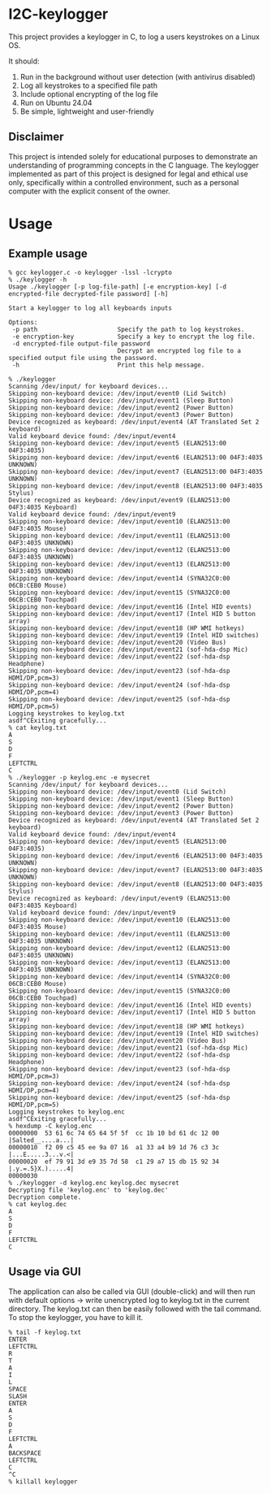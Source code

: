 # I2C-keylogger
This project provides a keylogger in C, to log a users keystrokes on a Linux OS.

It should:
1. Run in the background without user detection (with antivirus disabled)
2. Log all keystrokes to a specified file path
3. Include optional encrypting of the log file
4. Run on Ubuntu 24.04
5. Be simple, lightweight and user-friendly

## Disclaimer
This project is intended solely for educational purposes to demonstrate an understanding of programming concepts in the C language. The keylogger implemented as part of this project is designed for legal and ethical use only, specifically within a controlled environment, such as a personal computer with the explicit consent of the owner.

# Usage

## Example usage
```
% gcc keylogger.c -o keylogger -lssl -lcrypto
% ./keylogger -h                             
Usage ./keylogger [-p log-file-path] [-e encryption-key] [-d encrypted-file decrypted-file password] [-h]

Start a keylogger to log all keyboards inputs

Options:
 -p path                      Specify the path to log keystrokes.
 -e encryption-key            Specify a key to encrypt the log file.
 -d encrypted-file output-file password
                              Decrypt an encrypted log file to a specified output file using the password.
 -h                           Print this help message.

% ./keylogger   
Scanning /dev/input/ for keyboard devices...
Skipping non-keyboard device: /dev/input/event0 (Lid Switch)
Skipping non-keyboard device: /dev/input/event1 (Sleep Button)
Skipping non-keyboard device: /dev/input/event2 (Power Button)
Skipping non-keyboard device: /dev/input/event3 (Power Button)
Device recognized as keyboard: /dev/input/event4 (AT Translated Set 2 keyboard)
Valid keyboard device found: /dev/input/event4
Skipping non-keyboard device: /dev/input/event5 (ELAN2513:00 04F3:4035)
Skipping non-keyboard device: /dev/input/event6 (ELAN2513:00 04F3:4035 UNKNOWN)
Skipping non-keyboard device: /dev/input/event7 (ELAN2513:00 04F3:4035 UNKNOWN)
Skipping non-keyboard device: /dev/input/event8 (ELAN2513:00 04F3:4035 Stylus)
Device recognized as keyboard: /dev/input/event9 (ELAN2513:00 04F3:4035 Keyboard)
Valid keyboard device found: /dev/input/event9
Skipping non-keyboard device: /dev/input/event10 (ELAN2513:00 04F3:4035 Mouse)
Skipping non-keyboard device: /dev/input/event11 (ELAN2513:00 04F3:4035 UNKNOWN)
Skipping non-keyboard device: /dev/input/event12 (ELAN2513:00 04F3:4035 UNKNOWN)
Skipping non-keyboard device: /dev/input/event13 (ELAN2513:00 04F3:4035 UNKNOWN)
Skipping non-keyboard device: /dev/input/event14 (SYNA32C0:00 06CB:CEB0 Mouse)
Skipping non-keyboard device: /dev/input/event15 (SYNA32C0:00 06CB:CEB0 Touchpad)
Skipping non-keyboard device: /dev/input/event16 (Intel HID events)
Skipping non-keyboard device: /dev/input/event17 (Intel HID 5 button array)
Skipping non-keyboard device: /dev/input/event18 (HP WMI hotkeys)
Skipping non-keyboard device: /dev/input/event19 (Intel HID switches)
Skipping non-keyboard device: /dev/input/event20 (Video Bus)
Skipping non-keyboard device: /dev/input/event21 (sof-hda-dsp Mic)
Skipping non-keyboard device: /dev/input/event22 (sof-hda-dsp Headphone)
Skipping non-keyboard device: /dev/input/event23 (sof-hda-dsp HDMI/DP,pcm=3)
Skipping non-keyboard device: /dev/input/event24 (sof-hda-dsp HDMI/DP,pcm=4)
Skipping non-keyboard device: /dev/input/event25 (sof-hda-dsp HDMI/DP,pcm=5)
Logging keystrokes to keylog.txt
asdf^CExiting gracefully...
% cat keylog.txt
A
S
D
F
LEFTCTRL
C
% ./keylogger -p keylog.enc -e mysecret
Scanning /dev/input/ for keyboard devices...
Skipping non-keyboard device: /dev/input/event0 (Lid Switch)
Skipping non-keyboard device: /dev/input/event1 (Sleep Button)
Skipping non-keyboard device: /dev/input/event2 (Power Button)
Skipping non-keyboard device: /dev/input/event3 (Power Button)
Device recognized as keyboard: /dev/input/event4 (AT Translated Set 2 keyboard)
Valid keyboard device found: /dev/input/event4
Skipping non-keyboard device: /dev/input/event5 (ELAN2513:00 04F3:4035)
Skipping non-keyboard device: /dev/input/event6 (ELAN2513:00 04F3:4035 UNKNOWN)
Skipping non-keyboard device: /dev/input/event7 (ELAN2513:00 04F3:4035 UNKNOWN)
Skipping non-keyboard device: /dev/input/event8 (ELAN2513:00 04F3:4035 Stylus)
Device recognized as keyboard: /dev/input/event9 (ELAN2513:00 04F3:4035 Keyboard)
Valid keyboard device found: /dev/input/event9
Skipping non-keyboard device: /dev/input/event10 (ELAN2513:00 04F3:4035 Mouse)
Skipping non-keyboard device: /dev/input/event11 (ELAN2513:00 04F3:4035 UNKNOWN)
Skipping non-keyboard device: /dev/input/event12 (ELAN2513:00 04F3:4035 UNKNOWN)
Skipping non-keyboard device: /dev/input/event13 (ELAN2513:00 04F3:4035 UNKNOWN)
Skipping non-keyboard device: /dev/input/event14 (SYNA32C0:00 06CB:CEB0 Mouse)
Skipping non-keyboard device: /dev/input/event15 (SYNA32C0:00 06CB:CEB0 Touchpad)
Skipping non-keyboard device: /dev/input/event16 (Intel HID events)
Skipping non-keyboard device: /dev/input/event17 (Intel HID 5 button array)
Skipping non-keyboard device: /dev/input/event18 (HP WMI hotkeys)
Skipping non-keyboard device: /dev/input/event19 (Intel HID switches)
Skipping non-keyboard device: /dev/input/event20 (Video Bus)
Skipping non-keyboard device: /dev/input/event21 (sof-hda-dsp Mic)
Skipping non-keyboard device: /dev/input/event22 (sof-hda-dsp Headphone)
Skipping non-keyboard device: /dev/input/event23 (sof-hda-dsp HDMI/DP,pcm=3)
Skipping non-keyboard device: /dev/input/event24 (sof-hda-dsp HDMI/DP,pcm=4)
Skipping non-keyboard device: /dev/input/event25 (sof-hda-dsp HDMI/DP,pcm=5)
Logging keystrokes to keylog.enc
asdf^CExiting gracefully...
% hexdump -C keylog.enc          
00000000  53 61 6c 74 65 64 5f 5f  cc 1b 10 bd 61 dc 12 00  |Salted__....a...|
00000010  f2 09 c5 45 ee 9a 07 16  a1 33 a4 b9 1d 76 c3 3c  |...E.....3...v.<|
00000020  ef 79 91 3d e9 35 7d 58  c1 29 a7 15 db 15 92 34  |.y.=.5}X.).....4|
00000030
% ./keylogger -d keylog.enc keylog.dec mysecret
Decrypting file 'keylog.enc' to 'keylog.dec'
Decryption complete.
% cat keylog.dec
A
S
D
F
LEFTCTRL
C
```

## Usage via GUI
The application can also be called via GUI (double-click) and will then run with default options -> write unencrypted log to keylog.txt in the current directory.
The keylog.txt can then be easily followed with the tail command.
To stop the keylogger, you have to kill it.
```
% tail -f keylog.txt                         
ENTER
LEFTCTRL
R
T
A
I
L
SPACE
SLASH
ENTER
A
S
D
F
LEFTCTRL
A
BACKSPACE
LEFTCTRL
C
^C
% killall keylogger   
```

